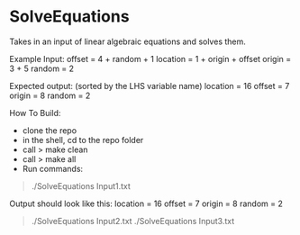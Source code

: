 # SolveEquations
Takes in an input of linear algebraic equations and solves them.

Example Input:
offset = 4 + random + 1
location = 1 + origin + offset
origin = 3 + 5
random = 2

Expected output: (sorted by the LHS variable name)
location = 16
offset = 7
origin = 8
random = 2

How To Build:
* clone the repo
* in the shell, cd to the repo folder
* call > make clean
* call > make all
* Run commands:
> ./SolveEquations Input1.txt

Output should look like this:
location = 16
offset = 7
origin = 8
random = 2

> ./SolveEquations Input2.txt
> ./SolveEquations Input3.txt
